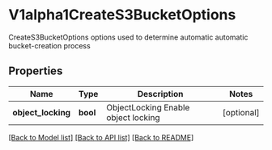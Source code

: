 # V1alpha1CreateS3BucketOptions

CreateS3BucketOptions options used to determine automatic automatic bucket-creation process
## Properties
Name | Type | Description | Notes
------------ | ------------- | ------------- | -------------
**object_locking** | **bool** | ObjectLocking Enable object locking | [optional] 

[[Back to Model list]](../README.md#documentation-for-models) [[Back to API list]](../README.md#documentation-for-api-endpoints) [[Back to README]](../README.md)


